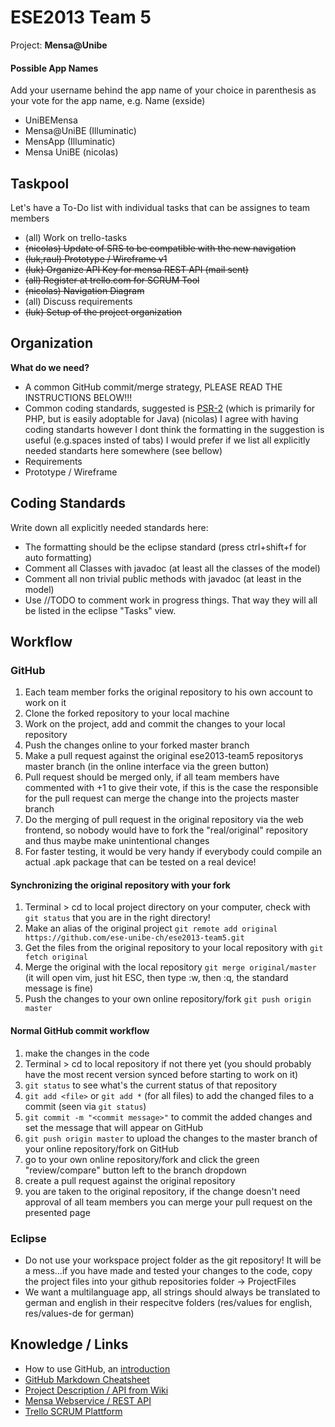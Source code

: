 # ESE2013 Team 5

Project: **Mensa@Unibe**

#### Possible App Names

Add your username behind the app name of your choice in parenthesis as your vote for the app name, e.g. Name (exside)

- UniBEMensa
- Mensa@UniBE (Illuminatic)
- MensApp (Illuminatic)
- Mensa UniBE (nicolas)



## Taskpool

Let's have a To-Do list with individual tasks that can be assignes to team members
- (all) Work on trello-tasks
- ~~(nicolas) Update of SRS to be compatible with the new navigation~~
- ~~(luk,raul) Prototype / Wireframe v1~~
- ~~(luk) Organize API Key for mensa REST API (mail sent)~~
- ~~(all) Register at trello.com for SCRUM Tool~~
- ~~(nicolas) Navigation Diagram~~
- (all) Discuss requirements
- ~~(luk) Setup of the project organization~~


## Organization

**What do we need?**

- A common GitHub commit/merge strategy, PLEASE READ THE INSTRUCTIONS BELOW!!!
- Common coding standards, suggested is [PSR-2](https://github.com/php-fig/fig-standards/blob/master/accepted/PSR-2-coding-style-guide.md) (which is primarily for PHP, but is easily adoptable for Java)
(nicolas) I agree with having coding standarts however I dont think the formatting in the suggestion is useful (e.g.spaces insted of tabs) I would prefer if we list all explicitly needed standarts here somewhere (see bellow)
- Requirements
- Prototype / Wireframe


## Coding Standards

Write down all explicitly needed standards here:

- The formatting should be the eclipse standard (press ctrl+shift+f for auto formatting)
- Comment all Classes with javadoc (at least all the classes of the model)
- Comment all non trivial public methods with javadoc (at least in the model)
- Use //TODO to comment work in progress things. That way they will all be listed in the eclipse "Tasks" view.


## Workflow

### GitHub
1. Each team member forks the original repository to his own account to work on it
2. Clone the forked repository to your local machine
3. Work on the project, add and commit the changes to your local repository
4. Push the changes online to your forked master branch
5. Make a pull request against the original ese2013-team5 repositorys master branch (in the online interface via the green button)
6. Pull request should be merged only, if all team members have commented with +1 to give their vote, if this is the case the responsible for the pull request can merge the change into the projects master branch
7. Do the merging of pull request in the original repository via the web frontend, so nobody would have to fork the "real/original" repository and thus maybe make unintentional changes
8. For faster testing, it would be very handy if everybody could compile an actual .apk package that can be tested on a real device!

#### Synchronizing the original repository with your fork
1. Terminal > cd to local project directory on your computer, check with `git status` that you are in the right directory!
2. Make an alias of the original project `git remote add original https://github.com/ese-unibe-ch/ese2013-team5.git`
3. Get the files from the original repository to your local repository with `git fetch original`
4. Merge the original with the local repository `git merge original/master` (it will open vim, just hit ESC, then type :w, then :q, the standard message is fine)
5. Push the changes to your own online repository/fork `git push origin master`

#### Normal GitHub commit workflow
1. make the changes in the code
2. Terminal > cd to local repository if not there yet (you should probably have the most recent version synced before starting to work on it)
3. `git status` to see what's the current status of that repository
4. `git add <file>` or `git add *` (for all files) to add the changed files to a commit (seen via `git status`)
5. `git commit -m "<commit message>"` to commit the added changes and set the message that will appear on GitHub
6. `git push origin master` to upload the changes to the master branch of your online repository/fork on GitHub
7. go to your own online repository/fork and click the green "review/compare" button left to the branch dropdown
8. create a pull request against the original repository
9. you are taken to the original repository, if the change doesn't need approval of all team members you can merge your pull request on the presented page

### Eclipse
- Do not use your workspace project folder as the git repository! It will be a mess...if you have made and tested your changes to the code, copy the project files into your github repositories folder -> ProjectFiles
- We want a multilanguage app, all strings should always be translated to german and english in their respecitve folders (res/values for english, res/values-de for german)

## Knowledge / Links

- How to use GitHub, an [introduction](http://rogerdudler.github.io/git-guide/index.de.html)
- [GitHub Markdown Cheatsheet](https://github.com/adam-p/markdown-here/wiki/Markdown-Cheatsheet)
- [Project Description / API from Wiki](https://github.com/ese-unibe-ch/ese2013-wiki/wiki/Project-Mensa@Unibe)
- [Mensa Webservice / REST API](https://github.com/lexruee/Mensa-Webservice)
- [Trello SCRUM Plattform](https://trello.com/b/pS8FuRWx/team-5-mensa-unibe)
